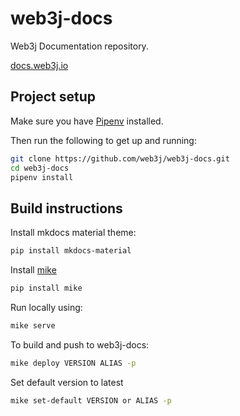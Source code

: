 # web3j-docs
Web3j Documentation repository.

[docs.web3j.io](http://docs.web3j.io)

## Project setup

Make sure you have [Pipenv](https://docs.pipenv.org/en/latest/) installed.

Then run the following to get up and running:

```bash
git clone https://github.com/web3j/web3j-docs.git
cd web3j-docs
pipenv install
```

## Build instructions
Install mkdocs material theme:
```bash
pip install mkdocs-material
```
Install [mike](https://github.com/jimporter/mike)
```bash
pip install mike
```
Run locally using:

```bash
mike serve
```

To build and push to web3j-docs:

```bash
mike deploy VERSION ALIAS -p
```

Set default version to latest

```bash
mike set-default VERSION or ALIAS -p
```



